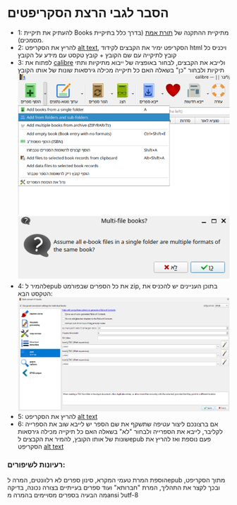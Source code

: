 הסבר לגבי הרצת הסקריפטים
============
- 1: להעתיק את תיקיית Books מתיקיית ההתקנה של [תורת אמת](https://www.toratemetfreeware.com/index.html?downloads) (בדרך כלל בתיקיית מסמכים).
- 2: להריץ את הסקריפט [alt text](toratemet1.py), הסקריפט ימיר את הקבצים לקידוד html ויכניס כל קובץ לתיקייה עם שם הקובץ + קובץ טקסט עם מידע על הקובץ
- 3: לפתוח את [calibre](https://calibre-ebook.com/download) ולייבא את הקבצים, לבחור באופציה של ייבוא מתיקיות ותתי תיקיות ולבחור "כן" בשאלה האם כל תיקייה מכילה גירסאות שונות של אותו הקובץ
![alt text](image.png)
![alt text](image2.png)
- 4: להמיר לepub את כל הספרים שבפורמט zip, בתוכן העניינים יש להכניס את הטקסט הבא:
![alt text](image3.png)
- 5: להריץ את הסקריפט [alt text](toratemet2.py)
- 6: אם ברצונכם ליצור עטיפה שתשקף את שם הספר יש לייבא שוב את הספרייה לקליבר, לייבא את הספרייה ולבחור "לא" בשאלה האם כל תיקייה מכילה גירסאות שונות של אותו הקובץ, להמיר את הקבצים לepub פעם נוספת ואז להריץ את הסקריפט [alt text](toratemet3.py)
### רעיונות לשיפורים:
הוספת המרת טעמי המקרא, סינון ספרים לא רלוונטים, המרה לepub מתוך הסקריפט, ובכך לקצר את התהליך, המרת "חברותא" ועוד ספרים בעייתיים בצורה נכונה, בדיקה מה הבעיה בספרים מסויימים בהמרה מansi לutf-8

